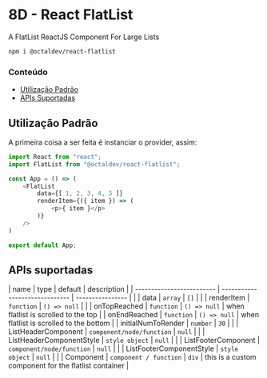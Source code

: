 # 8D - React FlatList

A FlatList ReactJS Component For Large Lists

```sh
npm i @octaldev/react-flatlist
```

### Conteúdo

- [Utilização Padrão](#utilização-padrão)
- [APIs Suportadas](#apis-suportadas)

## Utilização Padrão

A primeira coisa a ser feita é instanciar o provider, assim:

```js
import React from "react";
import FlatList from "@octaldev/react-flatlist";

const App = () => (
    <FlatList
		data={[ 1, 2, 3, 4, 5 ]}
		renderItem={({ item }) => (
			<p>{ item }</p>
		)}
	/>
)

export default App;
```

## APIs suportadas

| name                      | type                           |    default       | description |
| ------------------------- | ------------------------------ | ---------------- | |
| data                      | ```array```                    | ```[]```         | |
| renderItem                | ```function```                 | ```() => null``` | |
| onTopReached              | ```function```                 | ```() => null``` | when flatlist is scrolled to the top |
| onEndReached              | ```function```                 | ```() => null``` | when flatlist is scrolled to the bottom |
| initialNumToRender        | ```number```                   | ```30```         | |
| ListHeaderComponent       | ```component/node/function```  | ```null```       | |
| ListHeaderComponentStyle  | ```style object```             | ```null```       | |
| ListFooterComponent       | ```component/node/function```  | ```null```       | |
| ListFooterComponentStyle  | ```style object```             | ```null```       | |
| Component                 | ```component / function```     | ```div```        | this is a custom component for the flatlist container |
